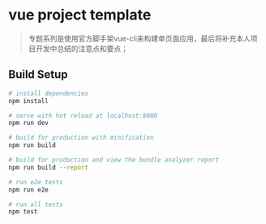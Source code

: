 # vue project template

> 专题系列是使用官方脚手架vue-cli来构建单页面应用，最后将补充本人项目开发中总结的注意点和要点；<br>

## Build Setup

``` bash
# install dependencies
npm install

# serve with hot reload at localhost:8080
npm run dev

# build for production with minification
npm run build

# build for production and view the bundle analyzer report
npm run build --report

# run e2e tests
npm run e2e

# run all tests
npm test
```